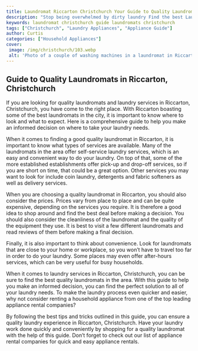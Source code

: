 ```yaml
---
title: Laundromat Riccarton Christchurch Your Guide to Quality Laundromats in Riccarton Christchurch
description: "Stop being overwhelmed by dirty laundry Find the best Laundromats in Riccarton Christchurch near you with this comprehensive guide Learn opening times pricing and more for the top options in this convenient location"
keywords: laundromat christchurch guide laundromats christchurch
tags: ["Christchurch", "Laundry Appliances", "Appliance Guide"]
author: Curtis
categories: ["Household Appliances"]
cover: 
 image: /img/christchurch/103.webp
 alt: 'Photo of a couple of washing machines in a laundromat in Riccarton Christchurch'
---
```

## Guide to Quality Laundromats in Riccarton, Christchurch

If you are looking for quality laundromats and laundry services in Riccarton, Christchurch, you have come to the right place. With Riccarton boasting some of the best laundromats in the city, it is important to know where to look and what to expect. Here is a comprehensive guide to help you make an informed decision on where to take your laundry needs. 

When it comes to finding a good quality laundromat in Riccarton, it is important to know what types of services are available. Many of the laundromats in the area offer self-service laundry services, which is an easy and convenient way to do your laundry. On top of that, some of the more established establishments offer pick-up and drop-off services, so if you are short on time, that could be a great option. Other services you may want to look for include coin laundry, detergents and fabric softeners as well as delivery services. 

When you are choosing a quality laundromat in Riccarton, you should also consider the prices. Prices vary from place to place and can be quite expensive, depending on the services you require. It is therefore a good idea to shop around and find the best deal before making a decision. You should also consider the cleanliness of the laundromat and the quality of the equipment they use. It is best to visit a few different laundromats and read reviews of them before making a final decision.

Finally, it is also important to think about convenience. Look for laundromats that are close to your home or workplace, so you won’t have to travel too far in order to do your laundry. Some places may even offer after-hours services, which can be very useful for busy households.

When it comes to laundry services in Riccarton, Christchurch, you can be sure to find the best quality laundromats in the area. With this guide to help you make an informed decision, you can find the perfect solution to all of your laundry needs. To make the laundry process even quicker and easier, why not consider renting a household appliance from one of the top leading appliance rental companies?

By following the best tips and tricks outlined in this guide, you can ensure a quality laundry experience in Riccarton, Christchurch. Have your laundry work done quickly and conveniently by shopping for a quality laundromat with the help of this guide. Don’t forget to check out our list of appliance rental companies for quick and easy appliance rentals.
